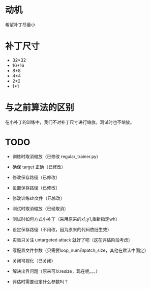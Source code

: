 # 动机

希望补丁尽量小

# 补丁尺寸

- 32*32
- 16*16
- 8*8
- 4*4
- 2*2
- 1*1

# 与之前算法的区别

在小补丁的训练中，我们不对补丁尺寸进行缩放。测试时也不缩放。

# TODO

- 训练时取消缩放（已修改 regular_trainer.py）
- 确保 target 正确（已修改）
- 修改保存路径（已修改）
- 设置保存路径（已修改）
- 修改训练sh文件（已修改）

- 测试时取消缩放（已经取消）
- 测试时如何方式小补丁（采用原来的x1,y1,重新指定wh）
- 设定保存路径（不用改，因为原来的代码依旧生效）
- 实验只关注 untargeted attack 就好了吧（这在评估阶段考虑）
- 写配置文件参数（只需要loop_num和patch_size，其他在默认中固定）
- 关闭可视化（已关闭）
- 解决出界问题（原来可以resize，现在呢。。。）

- 评估时需要设定什么参数吗？